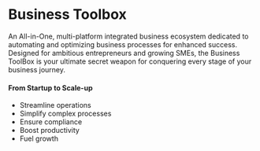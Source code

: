 # Business Toolbox

An All-in-One, multi-platform integrated business ecosystem dedicated to automating and optimizing business processes for enhanced success.
Designed for ambitious entrepreneurs and growing SMEs, the Business ToolBox is your ultimate secret weapon for conquering every stage of your business journey.

#### From Startup to Scale-up

- Streamline operations
- Simplify complex processes
- Ensure compliance
- Boost productivity
- Fuel growth
